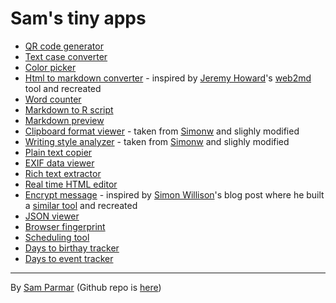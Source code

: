 # Sam's tiny apps

- [QR code generator](qrcode.html)
- [Text case converter](textcase.html)
- [Color picker](colorpicker.html)
- [Html to markdown converter](html2md.html) - inspired by [Jeremy Howard](https://github.com/jph00)'s [web2md](https://github.com/AnswerDotAI/web2md) tool and recreated
- [Word counter](wordcounter.html)
- [Markdown to R script](md2r.html)
- [Markdown preview](mdpreview.html)
- [Clipboard format viewer](clipboardinfo.html) - taken from [Simonw](https://github.com/simonw/tools/blob/main/clipboard-viewer.html) and slighly modified
- [Writing style analyzer](writingstyle.html) - taken from [Simonw](https://github.com/simonw/tools/blob/main/writing-style.html) and slighly modified
- [Plain text copier](plaintextcopier.html)
- [EXIF data viewer](exifviewer.html)
- [Rich text extractor](richtextextractor.html)
- [Real time HTML editor](realtimehtml.html)
- [Encrypt message](encryptmessage.html) - inspired by [Simon Willison](https://simonwillison.net/)'s blog post where he built a [similar tool](https://tools.simonwillison.net/encrypt) and recreated
- [JSON viewer](jsonviewer.html)
- [Browser fingerprint](fingerprint.html)
- [Scheduling tool](availabilitypoll.html)
- [Days to birthay tracker](birthdaytracker.html)
- [Days to event tracker](days2event.html)

---

By [Sam Parmar](https://parmsam.github.io/quarto-site/) (Github repo is [here](https://www.github.com/parmsam/apps))
